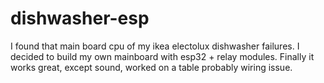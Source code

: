 # dishwasher-esp

I found that main board cpu of my ikea electolux dishwasher failures. I decided to build my own mainboard with esp32 + relay modules. Finally it works great, except sound, worked on a table probably wiring issue.
